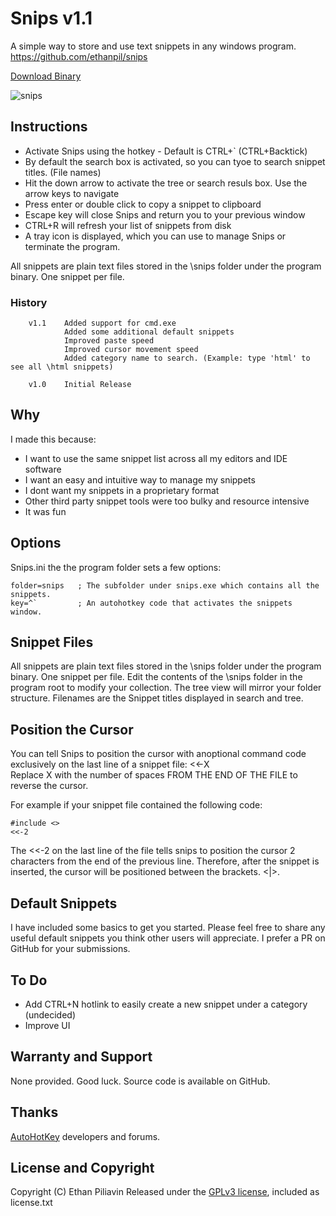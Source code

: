 # Snips v1.1
A simple way to store and use text snippets in any windows program.
https://github.com/ethanpil/snips

[Download Binary](https://github.com/ethanpil/snips/releases)

![snips](https://cloud.githubusercontent.com/assets/254784/21910990/78f0bc36-d8ec-11e6-84c8-88a801bd4d20.gif)

## Instructions

* Activate Snips using the hotkey - Default is CTRL+` (CTRL+Backtick)
* By default the search box is activated, so you can tyoe to search snippet titles. (File names) 
* Hit the down arrow to activate the tree or search resuls box. Use the arrow keys to navigate 
* Press enter or double click to copy a snippet to clipboard
* Escape key will close Snips and return you to your previous window
* CTRL+R will refresh your list of snippets from disk
* A tray icon is displayed, which you can use to manage Snips or terminate the program.

All snippets are plain text files stored in the \snips folder under the program binary. One snippet per file. 

### History

````
    v1.1    Added support for cmd.exe
            Added some additional default snippets
            Improved paste speed
            Improved cursor movement speed
            Added category name to search. (Example: type 'html' to see all \html snippets)

    v1.0    Initial Release

````

## Why

I made this because:

 * I want to use the same snippet list across all my editors and IDE software
 * I want an easy and intuitive way to manage my snippets
 * I dont want my snippets in a proprietary format
 * Other third party snippet tools were too bulky and resource intensive
 * It was fun


## Options

Snips.ini the the program folder sets a few options:

    folder=snips   ; The subfolder under snips.exe which contains all the snippets.
    key=^`         ; An autohotkey code that activates the snippets window.

## Snippet Files

All snippets are plain text files stored in the \snips folder under the program binary. One snippet per file. Edit the contents of the \snips folder in the program root to modify your collection. The tree view will mirror your folder structure. Filenames are the Snippet titles displayed in search and tree.

## Position the Cursor

You can tell Snips to position the cursor with anoptional command code exclusively on the last line of a snippet file: <<-X   
Replace X with the number of spaces FROM THE END OF THE FILE to reverse the cursor. 

For example if your snippet file contained the following code:

    #include <>
    <<-2

The <<-2 on the last line of the file tells snips to position the cursor 2 characters from the end of the previous line. Therefore, after the snippet is inserted, the cursor will be positioned between the brackets. <|>.

## Default Snippets

I have included some basics to get you started. Please feel free to share any useful default snippets you think other users will appreciate. I prefer a PR on GitHub for your submissions.

## To Do

* Add CTRL+N hotlink to easily create a new snippet under a category (undecided)
* Improve UI

## Warranty and Support

None provided. Good luck. Source code is available on GitHub.

## Thanks

[AutoHotKey](https://autohotkey.com/) developers and forums.

## License and Copyright
Copyright (C) Ethan Piliavin
Released under the [GPLv3 license](https://www.gnu.org/licenses/gpl-3.0.en.html), included as license.txt